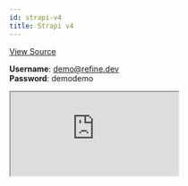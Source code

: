 ```yaml
---
id: strapi-v4
title: Strapi v4
---
```


[View Source](https://github.com/pankod/refine/tree/master/examples/dataProvider/strapi-v4)

**Username**: demo@refine.dev  
**Password**: demodemo

<iframe src="https://codesandbox.io/embed/refine-strapi-v4-example-dt5gz?autoresize=1&fontsize=14&theme=dark&view=preview"
    style={{width: "100%", height:"80vh", border: "0px", borderRadius: "8px", overflow:"hidden"}}
    title="refine-strapi-example"
    allow="accelerometer; ambient-light-sensor; camera; encrypted-media; geolocation; gyroscope; hid; microphone; midi; payment; usb; vr; xr-spatial-tracking"
    sandbox="allow-forms allow-modals allow-popups allow-presentation allow-same-origin allow-scripts"
></iframe>